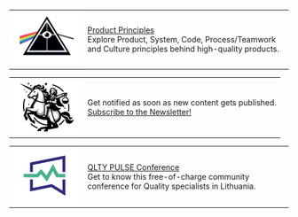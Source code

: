 <script async data-uid="441afe2f7b" src="https://testwhere.ck.page/441afe2f7b/index.js"></script>

<table>
    <tbody>
        <tr>
            <td align="center" vertical-align="center" bgcolor="#fff" width="120px">
                <img src="logo-product-principles.png" width="100px">
            </td>
            <td vertical-align="center">
                <p><a href="/product-principles/">Product Principles</a><br>Explore Product, System, Code, Process/Teamwork and Culture principles behind high-quality products.</p>
            </td>
        </tr>
    </tbody>
</table>

<table>
    <tbody>
        <tr>
            <td align="center" vertical-align="center" bgcolor="#fff" width="120px">
                <img src="logo.jpg" width="100px">
            </td>
            <td vertical-align="center">
                <p>Get notified as soon as new content gets published.<br><a data-formkit-toggle="441afe2f7b" href="https://testwhere.ck.page/441afe2f7b">Subscribe to the Newsletter!</a></p>
            </td>
        </tr>
    </tbody>
</table>

<table>
    <tbody>
        <tr>
            <td align="center" vertical-align="center" bgcolor="#fff" width="120px">
                <img src="logo-qlty-pulse.png" width="100px">
            </td>
            <td vertical-align="center">
                <p><a href="https://qlty-pulse.com">QLTY PULSE Conference</a><br>Get to know this free-of-charge community conference for Quality specialists in Lithuania.</p>
            </td>
        </tr>
    </tbody>
</table>